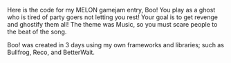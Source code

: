 Here is the code for my MELON gamejam entry, Boo! You play as a ghost who is tired of party goers not letting you rest! Your goal is to get revenge and ghostify them all! The theme was Music, so you must scare people to the beat of the song.

Boo! was created in 3 days using my own frameworks and libraries; such as Bullfrog, Reco, and BetterWait.

